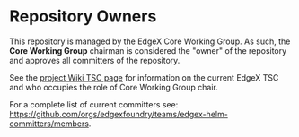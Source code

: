 # Repository Owners

This repository is managed by the EdgeX Core Working Group.  As such, the **Core Working Group** chairman is considered the "owner" of the repository and approves all committers of the repository.

See the [project Wiki TSC page](https://wiki.edgexfoundry.org/pages/viewpage.action?pageId=329436#TechnicalSteeringCommittee(TSC)-WorkingGroups) for information on the current EdgeX TSC and who occupies the role of Core Working Group chair.

For a complete list of current committers see: https://github.com/orgs/edgexfoundry/teams/edgex-helm-committers/members.

